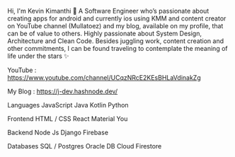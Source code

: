Hi, I'm Kevin Kimanthi 👋
A Software Engineer who’s passionate about creating apps for android and currently ios using KMM and content creator on YouTube channel (Mullatoez) and my blog, available on my profile, that can be of value to others. Highly passionate about System Design, Architecture and Clean Code. Besides juggling work, content creation and other commitments, I can be found traveling to contemplate the meaning of life under the stars ✨

YouTube : https://www.youtube.com/channel/UCqzNRcE2KEsBHLaVdinakZg

My Blog : https://j-dev.hashnode.dev/

Languages
JavaScript
Java
Kotlin
Python

Frontend
HTML / CSS 
React 
Material You

Backend
Node Js
Django
Firebase


Databases
SQL / Postgres
Oracle DB
Cloud Firestore
